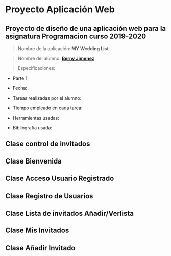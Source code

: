 # Proyecto Aplicación Web


## Proyecto de diseño de una aplicación web para la asignatura **Programacion** curso **2019-2020**

> Nombre de la aplicación: **MY Wedding List**

> Nombre del alumno: **[Berny Jimenez](https://www.linkedin.com/in/berny-jiménez-7027a7177)**

> Especificaciones:

* Parte 1:

* Fecha:

* Tareas realizadas por el alumno:

* Tiempo empleado en cada tarea:

* Herramientas usadas:

* Bibliografía usada:

## Clase control de invitados
## Clase Bienvenida
## Clase Acceso Usuario Registrado
## Clase Registro de Usuarios
## Clase Lista de invitados Añadir/Verlista
## Clase Mis Invitados
## Clase Añadir Invitado
